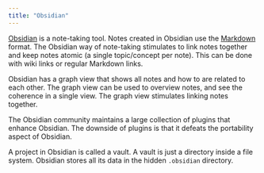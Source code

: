 ```yaml
---
title: "Obsidian"
---
```


[Obsidian](https://obsidian.md/) is a note-taking tool. Notes created in
Obsidian use the [Markdown](markdown) format. The Obsidian way of
note-taking stimulates to link notes together and keep notes atomic (a
single topic/concept per note). This can be done with wiki links or
regular Markdown links.

Obsidian has a graph view that shows all notes and how to are related to
each other. The graph view can be used to overview notes, and see the
coherence in a single view. The graph view stimulates linking notes
together.

The Obsidian community maintains a large collection of plugins that
enhance Obsidian. The downside of plugins is that it defeats the
portability aspect of Obsidian.

A project in Obsidian is called a vault. A vault is just a directory
inside a file system. Obsidian stores all its data in the hidden
`.obsidian` directory.
